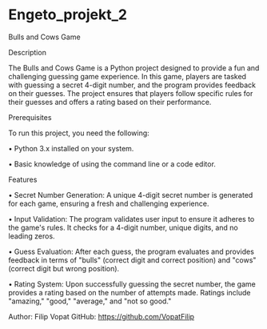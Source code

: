 # Engeto_projekt_2

Bulls and Cows Game

Description

The Bulls and Cows Game is a Python project designed to provide a fun and challenging guessing game experience. 
In this game, players are tasked with guessing a secret 4-digit number, and the program provides feedback on their guesses. 
The project ensures that players follow specific rules for their guesses and offers a rating based on their performance.


Prerequisites

To run this project, you need the following:

• Python 3.x installed on your system.

• Basic knowledge of using the command line or a code editor.


Features

• Secret Number Generation: A unique 4-digit secret number is generated for each game, ensuring a fresh and challenging experience.

• Input Validation: The program validates user input to ensure it adheres to the game's rules. It checks for a 4-digit number, unique digits, and no leading zeros.

• Guess Evaluation: After each guess, the program evaluates and provides feedback in terms of "bulls" (correct digit and correct position) and "cows" (correct digit but wrong position).

• Rating System: Upon successfully guessing the secret number, the game provides a rating based on the number of attempts made. Ratings include "amazing," "good," "average," and "not so good."


Author: Filip Vopat GitHub: https://github.com/VopatFilip
